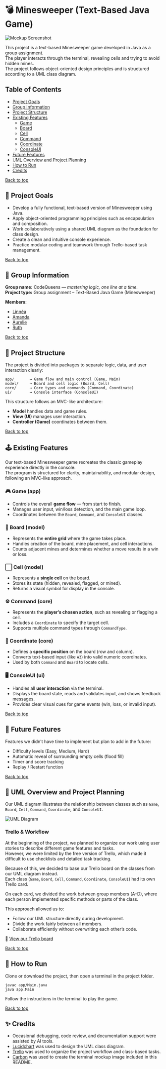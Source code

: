 # 💣 Minesweeper (Text-Based Java Game)

![Mockup Screenshot](docs/minesweeper-mockup.png)

This project is a text-based Minesweeper game developed in Java as a group assignment.  
The player interacts through the terminal, revealing cells and trying to avoid hidden mines.  
The project follows object-oriented design principles and is structured according to a UML class diagram.

## Table of Contents
- [Project Goals](#-project-goals)
- [Group Information](#-group-information)
- [Project Structure](#-project-structure)
- [Existing Features](#-existing-features)
    - [Game](#-game)
    - [Board](#-board)
    - [Cell](#-cell)
    - [Command](#-command)
    - [Coordinate](#-coordinate)
    - [ConsoleUI](#-consoleui)
- [Future Features](#-future-features)
- [UML Overview and Project Planning](#-uml-overview-and-project-planning)
- [How to Run](#-how-to-run)
- [Credits](#-credits)

[Back to top](#table-of-contents)

## 🎯 Project Goals
- Develop a fully functional, text-based version of Minesweeper using Java.
- Apply object-oriented programming principles such as encapsulation and composition.
- Work collaboratively using a shared UML diagram as the foundation for class design.
- Create a clean and intuitive console experience.
- Practice modular coding and teamwork through Trello-based task management.

[Back to top](#table-of-contents)

## 👥 Group Information

**Group name:** CodeQueens — *mastering logic, one line at a time.*  
**Project type:** Group assignment – Text-Based Java Game (Minesweeper)

**Members:**
- [Linnéa](https://github.com/Linnea87) 
- [Amanda](https://github.com/Amandamandaanda)
- [Aurelie](https://github.com/aurevau)
- [Ruth](https://github.com/RuthPaulsson)

[Back to top](#table-of-contents)

## 🧩 Project Structure

The project is divided into packages to separate logic, data, and user interaction clearly:

```
app/       → Game flow and main control (Game, Main)
model/     → Board and cell logic (Board, Cell)
core/      → Core types and commands (Command, Coordinate)
ui/        → Console interface (ConsoleUI)
```
This structure follows an MVC-like architecture:

- **Model** handles data and game rules.
- **View (UI)** manages user interaction.
- **Controller (Game)** coordinates between them.

[Back to top](#table-of-contents)

## 🕹️ Existing Features

Our text-based Minesweeper game recreates the classic gameplay experience directly in the console.  
The program is structured for clarity, maintainability, and modular design, following an MVC-like approach.

### 🎮 Game (app)
- Controls the overall **game flow** — from start to finish.
- Manages user input, win/loss detection, and the main game loop.
- Coordinates between the `Board`, `Command`, and `ConsoleUI` classes.

### 🧮 Board (model)
- Represents the **entire grid** where the game takes place.
- Handles creation of the board, mine placement, and cell interactions.
- Counts adjacent mines and determines whether a move results in a win or loss.

### ⬜ Cell (model)
- Represents a **single cell** on the board.
- Stores its state (hidden, revealed, flagged, or mined).
- Returns a visual symbol for display in the console.

### ⚙️ Command (core)
- Represents the **player’s chosen action**, such as revealing or flagging a cell.
- Includes a `Coordinate` to specify the target cell.
- Supports multiple command types through `CommandType`.

### 📍 Coordinate (core)
- Defines a **specific position** on the board (row and column).
- Converts text-based input (like `A3`) into valid numeric coordinates.
- Used by both `Command` and `Board` to locate cells.

### 🖥️ ConsoleUI (ui)
- Handles all **user interaction** via the terminal.
- Displays the board state, reads and validates input, and shows feedback messages.
- Provides clear visual cues for game events (win, loss, or invalid input).

[Back to top](#table-of-contents)

## 🧪 Future Features

Features we didn’t have time to implement but plan to add in the future:
- Difficulty levels (Easy, Medium, Hard)
- Automatic reveal of surrounding empty cells (flood fill)
- Timer and score tracking
- Replay / Restart function

[Back to top](#table-of-contents)

## 🧭 UML Overview and Project Planning

Our UML diagram illustrates the relationship between classes such as `Game`, `Board`, `Cell`, `Command`, `Coordinate`, and `ConsoleUI`.

![UML Diagram](docs/minnesweep.png)

### Trello & Workflow

At the beginning of the project, we planned to organize our work using user stories to describe different game features and tasks.  
However, we were limited by the free version of Trello, which made it difficult to use checklists and detailed task tracking.

Because of this, we decided to base our Trello board on the classes from our UML diagram instead.  
Each class (`Game`, `Board`, `Cell`, `Command`, `Coordinate`, `ConsoleUI`) had its own Trello card.

On each card, we divided the work between group members (A–D), where each person implemented specific methods or parts of the class.

This approach allowed us to:
- Follow our UML structure directly during development.
- Divide the work fairly between all members.
- Collaborate efficiently without overwriting each other’s code.

🔗 [View our Trello board](https://trello.com/b/svIWGBWV/minroj)

[Back to top](#table-of-contents)

## 🚀 How to Run

Clone or download the project, then open a terminal in the project folder.

```
javac app/Main.java
java app.Main
```

Follow the instructions in the terminal to play the game.

[Back to top](#table-of-contents)

## ✨ Credits
- Occasional debugging, code review, and documentation support were assisted by AI tools.
- [Lucidchart](https://lucid.app/) was used to design the UML class diagram.
- [Trello](https://trello.com/) was used to organize the project workflow and class-based tasks.
- [Carbon](https://carbon.now.sh/) was used to create the terminal mockup image included in this README.
